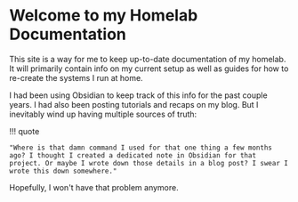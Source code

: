 # Welcome to my Homelab Documentation

This site is a way for me to keep up-to-date documentation of my homelab. It will primarily contain info on my current setup as well as guides for how to re-create the systems I run at home.

I had been using Obsidian to keep track of this info for the past couple years. I had also been posting tutorials and recaps on my blog. But I inevitably wind up having multiple sources of truth:

!!! quote

    "Where is that damn command I used for that one thing a few months ago? I thought I created a dedicated note in Obsidian for that project. Or maybe I wrote down those details in a blog post? I swear I wrote this down somewhere."

Hopefully, I won't have that problem anymore.

